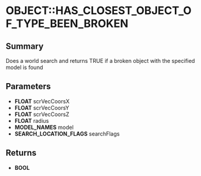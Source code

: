 # OBJECT::HAS_CLOSEST_OBJECT_OF_TYPE_BEEN_BROKEN

## Summary
Does a world search and returns TRUE if a broken object with the specified model is found

## Parameters
* **FLOAT** scrVecCoorsX
* **FLOAT** scrVecCoorsY
* **FLOAT** scrVecCoorsZ
* **FLOAT** radius
* **MODEL_NAMES** model
* **SEARCH_LOCATION_FLAGS** searchFlags

## Returns
* **BOOL**